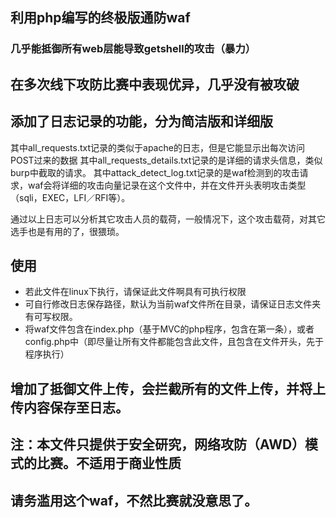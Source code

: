 ## 利用php编写的终极版通防waf

### 几乎能抵御所有web层能导致getshell的攻击（暴力）

## 在多次线下攻防比赛中表现优异，几乎没有被攻破

## 添加了日志记录的功能，分为简洁版和详细版

其中all_requests.txt记录的类似于apache的日志，但是它能显示出每次访问POST过来的数据
其中all_requests_details.txt记录的是详细的请求头信息，类似burp中截取的请求。
其中attack_detect_log.txt记录的是waf检测到的攻击请求，waf会将详细的攻击向量记录在这个文件中，并在文件开头表明攻击类型（sqli，EXEC，LFI／RFI等）。

通过以上日志可以分析其它攻击人员的载荷，一般情况下，这个攻击载荷，对其它选手也是有用的了，很猥琐。

## 使用

* 若此文件在linux下执行，请保证此文件啊具有可执行权限
* 可自行修改日志保存路径，默认为当前waf文件所在目录，请保证日志文件夹有可写权限。
* 将waf文件包含在index.php（基于MVC的php程序，包含在第一条），或者config.php中（即尽量让所有文件都能包含此文件，且包含在文件开头，先于程序执行）

## 增加了抵御文件上传，会拦截所有的文件上传，并将上传内容保存至日志。


## 注：本文件只提供于安全研究，网络攻防（AWD）模式的比赛。不适用于商业性质

## 请务滥用这个waf，不然比赛就没意思了。

